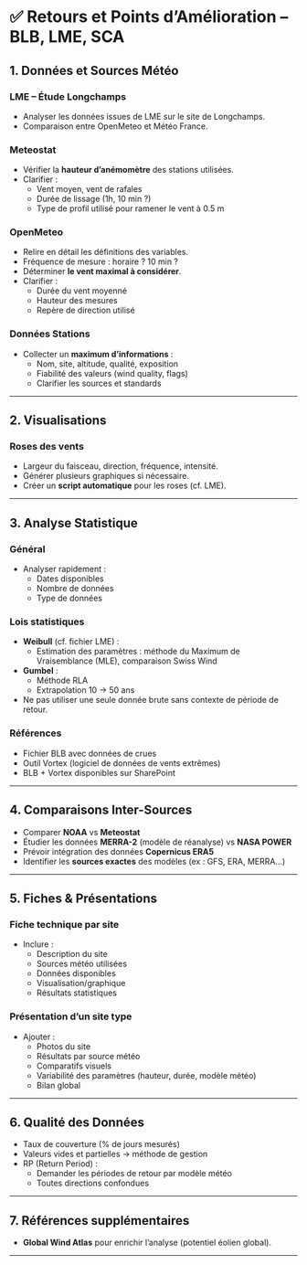 # ✅ Retours et Points d’Amélioration – BLB, LME, SCA

## 1. Données et Sources Météo

### LME – Étude Longchamps
- Analyser les données issues de LME sur le site de Longchamps.
- Comparaison entre OpenMeteo et Météo France.

### Meteostat
- Vérifier la **hauteur d’anémomètre** des stations utilisées.
- Clarifier :
  - Vent moyen, vent de rafales
  - Durée de lissage (1h, 10 min ?)
  - Type de profil utilisé pour ramener le vent à 0.5 m

### OpenMeteo
- Relire en détail les définitions des variables.
- Fréquence de mesure : horaire ? 10 min ?
- Déterminer **le vent maximal à considérer**.
- Clarifier :
  - Durée du vent moyenné
  - Hauteur des mesures
  - Repère de direction utilisé

### Données Stations
- Collecter un **maximum d’informations** :
  - Nom, site, altitude, qualité, exposition
  - Fiabilité des valeurs (wind quality, flags)
  - Clarifier les sources et standards

---

## 2. Visualisations

### Roses des vents
- Largeur du faisceau, direction, fréquence, intensité.
- Générer plusieurs graphiques si nécessaire.
- Créer un **script automatique** pour les roses (cf. LME).

---

## 3. Analyse Statistique

### Général
- Analyser rapidement :
  - Dates disponibles
  - Nombre de données
  - Type de données

### Lois statistiques
- **Weibull** (cf. fichier LME) :
  - Estimation des paramètres : méthode du Maximum de Vraisemblance (MLE), comparaison Swiss Wind
- **Gumbel** :
  - Méthode RLA
  - Extrapolation 10 → 50 ans
- Ne pas utiliser une seule donnée brute sans contexte de période de retour.

### Références
- Fichier BLB avec données de crues
- Outil Vortex (logiciel de données de vents extrêmes)
- BLB + Vortex disponibles sur SharePoint

---

## 4. Comparaisons Inter-Sources

- Comparer **NOAA** vs **Meteostat**
- Étudier les données **MERRA-2** (modèle de réanalyse) vs **NASA POWER**
- Prévoir intégration des données **Copernicus ERA5**
- Identifier les **sources exactes** des modèles (ex : GFS, ERA, MERRA...)

---

## 5. Fiches & Présentations

### Fiche technique par site
- Inclure :
  - Description du site
  - Sources météo utilisées
  - Données disponibles
  - Visualisation/graphique
  - Résultats statistiques

### Présentation d’un site type
- Ajouter :
  - Photos du site
  - Résultats par source météo
  - Comparatifs visuels
  - Variabilité des paramètres (hauteur, durée, modèle météo)
  - Bilan global

---

## 6. Qualité des Données

- Taux de couverture (% de jours mesurés)
- Valeurs vides et partielles → méthode de gestion
- RP (Return Period) :
  - Demander les périodes de retour par modèle météo
  - Toutes directions confondues

---

## 7. Références supplémentaires

- **Global Wind Atlas** pour enrichir l’analyse (potentiel éolien global).

---

